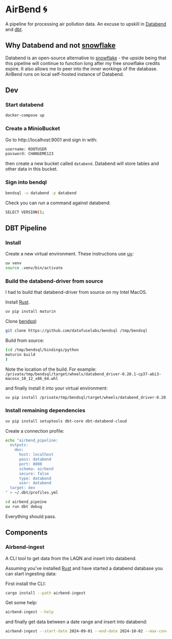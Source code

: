 # AirBend :cyclone:

A pipeline for processing air pollution data. An excuse to upskill in [Databend](https://www.databend.com/) and [dbt](https://github.com/dbt-labs/dbt-core).

## Why Databend and not [snowflake](https://www.snowflake.com/en/)

Databend is an open-source alternative to [snowflake](https://www.snowflake.com/en/) - the upside being that this pipeline will continue to function long after my free snowflake credits expire. It also allows me to peer into the inner workings of the database.
AirBend runs on local self-hosted instance of Databend.


## Dev

### Start databend

```sh
docker-compose up
```

### Create a MinioBucket

Go to http://localhost:9001 and sign in with:
```sh
username: ROOTUSER
password: CHANGEME123
```

then create a new bucket called `databend`. Databend will store tables and other data in this bucket.


### Sign into bendql

```sh
bendsql -u databend -p databend
```

Check you can run a command against databend:

```sh
SELECT VERSION();
```

## DBT Pipeline


### Install

Create a new virtual environment. These instructions use [uv](https://github.com/astral-sh/uv):

```sh
uv venv
source .venv/bin/activate
```

### Build the databend-driver from source

I had to build that databend-driver from source on my Intel MacOS.

Install [Rust](https://www.rust-lang.org/tools/install).

```sh
uv pip install maturin
```

Clone [bendsql](https://github.com/datafuselabs/bendsql/tree/main):

```sh
git clone https://github.com/datafuselabs/bendsql /tmp/bendsql
```

Build from source:
```sh
(cd /tmp/bendsql/bindings/python
maturin build
)
```

Note the location of the build. For example: `/private/tmp/bendsql/target/wheels/databend_driver-0.20.1-cp37-abi3-macosx_10_12_x86_64.whl`

and finally install it into your virtual environment:

```sh
uv pip install /private/tmp/bendsql/target/wheels/databend_driver-0.20.1-cp37-abi3-macosx_10_12_x86_64.whl
```

### Install remaining dependencies

```sh
uv pip install setuptools dbt-core dbt-databend-cloud
```

Create a connection profile:

```sh
echo "airbend_pipeline:
  outputs:
    dev:
      host: localhost
      pass: databend
      port: 8000
      schema: airbend
      secure: false
      type: databend
      user: databend
  target: dev
" > ~/.dbt/profiles.yml
```


```sh
cd airbend_pipeine
uv run dbt debug
```

Everything should pass.



## Components

### Airbend-ingest

A CLI tool to get data from the LAQN and insert into databend.

Assuming you've installed [Rust](https://www.rust-lang.org/tools/install) and have started a databend database you can start ingesting data:

First install the CLI:
```sh
cargo install --path airbend-ingest
```

Get some help:
```sh
airbend-ingest --help
```

and finally get data between a date range and insert into databend:
```sh
airbend-ingest --start-date 2024-09-01 --end-date 2024-10-02 --max-concurrent-connections 10
```
